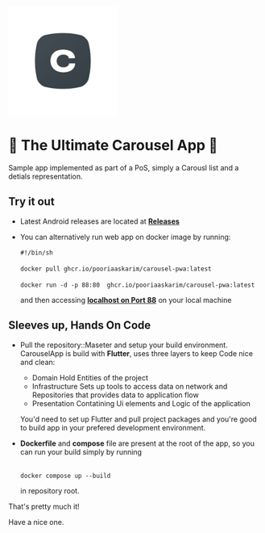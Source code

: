 ![CarouselsApp](https://raw.githubusercontent.com/pooriaaskarim/sample_carousels_app/refs/heads/master/android/app/src/main/res/mipmap-xhdpi/ic_launcher_adaptive_fore.png)
# 📱 The Ultimate Carousel App 📱
Sample app implemented as part of a PoS, simply a Carousl list and a detials representation.

## Try it out


+ Latest Android releases are located at [**Releases**](https://github.com/pooriaaskarim/sample_carousels_app/releases)

+ You can alternatively run web app on docker image by running:
    ```
    #!/bin/sh
  
    docker pull ghcr.io/pooriaaskarim/carousel-pwa:latest
  
    docker run -d -p 88:80  ghcr.io/pooriaaskarim/carousel-pwa:latest

    ```
  and then accessing [**localhost on Port 88**](http://localhost:88) on your local machine


## Sleeves up, Hands On Code


+ Pull the repository::Maseter and setup your build environment. CarouselApp is build with **Flutter**, uses three layers to keep Code nice and clean:
  - Domain
      Hold Entities of the project
  - Infrastructure
      Sets up tools to access data on network and Repositories that provides data to application flow
  - Presentation
      Contatining Ui elements and Logic of the application
    
   You'd need to set up Flutter and pull project packages and you're good to build app in your prefered development environment.
+ **Dockerfile** and **compose** file are present at the root of the app, so you can run your build simply by running
  ```
  
  docker compose up --build
  
  ```
  in repository root.


That's pretty much it!

Have a nice one.
